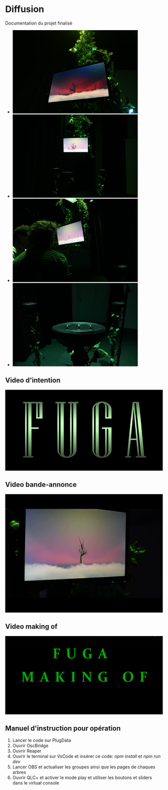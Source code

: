 # Diffusion

Documentation du projet finalisé 

* ![écran1](50_diffusion/ecran1.jpg)
* ![face](50_diffusion/face.jpg)
* ![haut](50_diffusion/haut.jpg)
* ![support](50_diffusion/support.jpg)


## Video d'intention
 [![Vidéo explicative](../Assets/Images/synopsis/miniature-intention.png)](https://youtu.be/rhUf4A05L-w)

## Video bande-annonce
 [![Vidéo promotionnel](50_diffusion/fuga-teaser.jpg)](https://youtu.be/Akxtp_6DiVc)

## Video making of 
 [![Vidéo making-of](50_diffusion/making-off-miniature.PNG)](https://youtu.be/vc4ROoVuDpA)


## Manuel d'instruction pour opération

1. Lancer le code sur PlugData
2. Ouvrir OscBridge
3. Ouvrir Reaper
4. Ouvrir le terminal sur VsCode et insérer ce code: *npm install* et *npm run dev*
5. Lancer OBS et actualiser les groupes ainsi que les pages de chaques arbres
6. Ouvrir QLC+ et activer le mode play et utiliser les boutons et sliders dans le virtual console
